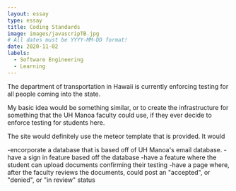 ```yaml
---
layout: essay
type: essay
title: Coding Standards
image: images/javascripTB.jpg
# All dates must be YYYY-MM-DD format!
date: 2020-11-02
labels:
  - Software Engineering
  - Learning
---
```

The department of transportation in Hawaii is currently enforcing testing for all people coming into the state.

My basic idea would be something similar, or to create the infrastructure for something that the UH Manoa faculty could
use, if they ever decide to enforce testing for students here. 

The site would definitely use the meteor template that is provided. It would 

-encorporate a database that is based off of UH Manoa's email database.
-have a sign in feature based off the database
-have a feature where the student can upload documents confirming their testing
-have a page where, after the faculty reviews the documents, could post an "accepted", or "denied", or "in review" status

